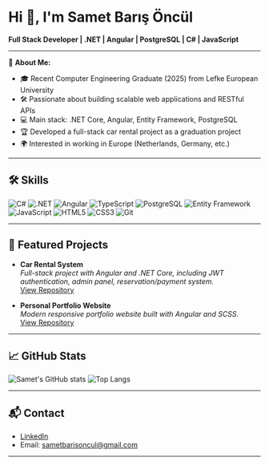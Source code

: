 # Hi 👋, I'm Samet Barış Öncül

**Full Stack Developer | .NET | Angular | PostgreSQL | C# | JavaScript**

---

🚀 **About Me:**
- 🎓 Recent Computer Engineering Graduate (2025) from Lefke European University
- 🛠️ Passionate about building scalable web applications and RESTful APIs
- 💻 Main stack: .NET Core, Angular, Entity Framework, PostgreSQL
- 🏆 Developed a full-stack car rental project as a graduation project
- 🌍 Interested in working in Europe (Netherlands, Germany, etc.)

---

## 🛠️ Skills

![C#](https://img.shields.io/badge/-C%23-239120?logo=c-sharp&logoColor=white)
![.NET](https://img.shields.io/badge/-.NET-512BD4?logo=dotnet&logoColor=white)
![Angular](https://img.shields.io/badge/-Angular-DD0031?logo=angular&logoColor=white)
![TypeScript](https://img.shields.io/badge/-TypeScript-3178C6?logo=typescript&logoColor=white)
![PostgreSQL](https://img.shields.io/badge/-PostgreSQL-4169E1?logo=postgresql&logoColor=white)
![Entity Framework](https://img.shields.io/badge/-Entity%20Framework-68217A?logo=dotnet&logoColor=white)
![JavaScript](https://img.shields.io/badge/-JavaScript-F7DF1E?logo=javascript&logoColor=black)
![HTML5](https://img.shields.io/badge/-HTML5-E34F26?logo=html5&logoColor=white)
![CSS3](https://img.shields.io/badge/-CSS3-1572B6?logo=css3&logoColor=white)
![Git](https://img.shields.io/badge/-Git-F05032?logo=git&logoColor=white)

---

## 🚗 Featured Projects

- **Car Rental System**  
  _Full-stack project with Angular and .NET Core, including JWT authentication, admin panel, reservation/payment system._  
  [View Repository](https://github.com/kullanici_adi/proje_linki)

- **Personal Portfolio Website**  
  _Modern responsive portfolio website built with Angular and SCSS._  
  [View Repository](https://github.com/kullanici_adi/proje_linki)

---

## 📈 GitHub Stats

![Samet's GitHub stats](https://github-readme-stats.vercel.app/api?username=kullanici_adi&show_icons=true&theme=radical)
![Top Langs](https://github-readme-stats.vercel.app/api/top-langs/?username=kullanici_adi&layout=compact)

---

## 📬 Contact

- [LinkedIn](https://www.linkedin.com/in/sametbarisoncul)
- Email: sametbarisoncul@gmail.com

---

<!-- Özelleştirilebilir alanlar: Dil rozetleri, Github streaks, özel animasyonlar, logo/banner, vs. -->
